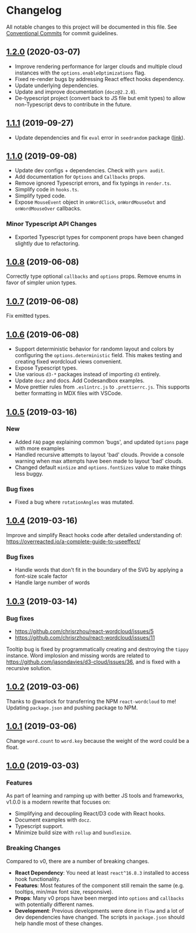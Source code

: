# Changelog

All notable changes to this project will be documented in this file.
See [Conventional Commits](https://conventionalcommits.org) for commit guidelines.

## [1.2.0](https://github.com/chrisrzhou/react-wordcloud/compare/v1.1.1...v1.2.0) (2020-03-07)

- Improve rendering performance for larger clouds and multiple cloud instances with the `options.enableOptimizations` flag.
- Fixed re-render bugs by addressing React effect hooks dependency.
- Update underlying dependencies.
- Update and improve documentation (`docz@2.2.0`).
- De-typescript project (convert back to JS file but emit types) to allow non-Typescript devs to contribute in the future.

## [1.1.1](https://github.com/chrisrzhou/react-wordcloud/compare/v1.1.0...v1.1.1) (2019-09-27)

- Update dependencies and fix `eval` error in `seedrandom` package ([link](https://github.com/davidbau/seedrandom/issues/64)).

## [1.1.0](https://github.com/chrisrzhou/react-wordcloud/compare/v1.0.8...v1.1.0) (2019-09-08)

- Update dev configs + dependencies. Check with `yarn audit`.
- Add documentation for `Options` and `Callbacks` props.
- Remove ignored Typescript errors, and fix typings in `render.ts`.
- Simplify code in `hooks.ts`.
- Simplify typed code.
- Expose `MouseEvent` object in `onWordClick`, `onWordMouseOut` and `onWordMouseOver` callbacks.

### Minor Typescript API Changes

- Exported Typescript types for component props have been changed slightly due to refactoring.

## [1.0.8](https://github.com/chrisrzhou/react-wordcloud/compare/v1.0.7...v1.0.8) (2019-06-08)

Correctly type optional `callbacks` and `options` props. Remove enums in favor of simpler union types.

## [1.0.7](https://github.com/chrisrzhou/react-wordcloud/compare/v1.0.6...v1.0.7) (2019-06-08)

Fix emitted types.

## [1.0.6](https://github.com/chrisrzhou/react-wordcloud/compare/v1.0.5...v1.0.6) (2019-06-08)

- Support deterministic behavior for randomn layout and colors by configuring the `options.deterministic` field. This makes testing and creating fixed wordcloud views convenient.
- Expose Typescript types.
- Use various `d3-*` packages instead of importing `d3` entirely.
- Update `docz` and docs. Add Codesandbox examples.
- Move prettier rules from `.eslintrc.js` to `.prettierrc.js`. This supports better formatting in MDX files with VSCode.

## [1.0.5](https://github.com/chrisrzhou/react-wordcloud/compare/v1.0.4...v1.0.5) (2019-03-16)

### New

- Added `FAQ` page explaining common 'bugs', and updated `Options` page with more examples
- Handled recursive attempts to layout 'bad' clouds. Provide a console warning when max attempts have been made to layout 'bad' clouds.
- Changed default `minSize` and `options.fontSizes` value to make things less buggy.

### Bug fixes

- Fixed a bug where `rotationAngles` was mutated.

## [1.0.4](https://github.com/chrisrzhou/react-wordcloud/compare/v1.0.3...v1.0.4) (2019-03-16)

Improve and simplify React hooks code after detailed understanding of: https://overreacted.io/a-complete-guide-to-useeffect/

### Bug fixes

- Handle words that don't fit in the boundary of the SVG by applying a font-size scale factor
- Handle large number of words

## [1.0.3](https://github.com/chrisrzhou/react-wordcloud/compare/v1.0.2...v1.0.3) (2019-03-14)

### Bug fixes

- https://github.com/chrisrzhou/react-wordcloud/issues/5
- https://github.com/chrisrzhou/react-wordcloud/issues/11

Tooltip bug is fixed by programmatically creating and destroying the `tippy` instance. Word implosion and missing words are related to https://github.com/jasondavies/d3-cloud/issues/36, and is fixed with a recursive solution.

## [1.0.2](https://github.com/chrisrzhou/react-wordcloud/compare/v1.0.1...v1.0.2) (2019-03-06)

Thanks to @warlock for transferring the NPM `react-wordcloud` to me!
Updating `package.json` and pushing package to NPM.

## [1.0.1](https://github.com/chrisrzhou/react-wordcloud/compare/v1.0.0...v1.0.1) (2019-03-06)

Change `word.count` to `word.key` because the weight of the word could be a float.

## [1.0.0](https://github.com/chrisrzhou/react-wordcloud/compare/v0.1.1...v1.0.0) (2019-03-03)

### Features

As part of learning and ramping up with better JS tools and frameworks, v1.0.0 is a modern rewrite that focuses on:

- Simplifying and decoupling React/D3 code with React hooks.
- Document examples with `docz`.
- Typescript support.
- Minimize build size with `rollup` and `bundlesize`.

### Breaking Changes

Compared to v0, there are a number of breaking changes.

- **React Dependency**: You need at least `react^16.8.3` installed to access hook functionality.
- **Features**: Most features of the component still remain the same (e.g. tooltips, min/max font size, responsive).
- **Props**: Many v0 props have been merged into `options` and `callbacks` with potentially different names.
- **Development**: Previous developments were done in `flow` and a lot of dev dependencies have changed. The scripts in `package.json` should help handle most of these changes.

